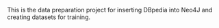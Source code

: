 This is the data preparation project for inserting DBpedia into Neo4J and creating datasets for training.
